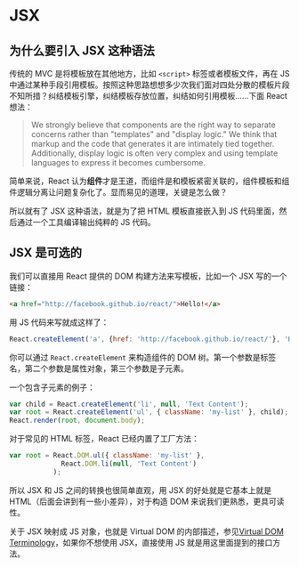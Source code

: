 # JSX

## 为什么要引入 JSX 这种语法

传统的 MVC
是将模板放在其他地方，比如 `<script>` 标签或者模板文件，再在 JS 中通过某种手段引用模板。按照这种思路想想多少次我们面对四处分散的模板片段不知所措？纠结模板引擎，纠结模板存放位置，纠结如何引用模板……下面 React 想法：

> We strongly believe that components are the right way to separate concerns
> rather than "templates" and "display logic." We think that markup and the
> code that generates it are intimately tied together. Additionally, display
> logic is often very complex and using template languages to express it
> becomes cumbersome.

简单来说，React
认为**组件**才是王道，而组件是和模板紧密关联的，组件模板和组件逻辑分离让问题复杂化了。显而易见的道理，关键是怎么做？

所以就有了 JSX 这种语法，就是为了把 HTML 模板直接嵌入到 JS
代码里面，然后通过一个工具编译输出纯粹的 JS 代码。

## JSX 是可选的

我们可以直接用 React 提供的 DOM 构建方法来写模板，比如一个 JSX
写的一个链接：

```html
<a href="http://facebook.github.io/react/">Hello!</a>
```

用 JS 代码来写就成这样了：

```javascript
React.createElement('a', {href: 'http://facebook.github.io/react/'}, 'Hello!')
```

你可以通过 `React.createElement` 来构造组件的 DOM
树。第一个参数是标签名，第二个参数是属性对象，第三个参数是子元素。

一个包含子元素的例子：

```javascript
var child = React.createElement('li', null, 'Text Content');
var root = React.createElement('ul', { className: 'my-list' }, child);
React.render(root, document.body);
```

对于常见的 HTML 标签，React 已经内置了工厂方法：

```javascript
var root = React.DOM.ul({ className: 'my-list' },
             React.DOM.li(null, 'Text Content')
           );
```

所以 JSX 和 JS 之间的转换也很简单直观，用 JSX 的好处就是它基本上就是
HTML（后面会讲到有一些小差异），对于构造 DOM 来说我们更熟悉，更具可读性。

关于 JSX 映射成 JS 对象，也就是 Virtual DOM 的内部描述，参见[Virtual DOM
Terminology](http://facebook.github.io/react/docs/glossary.html)，如果你不想使用
JSX，直接使用 JS 就是用这里面提到的接口方法。
